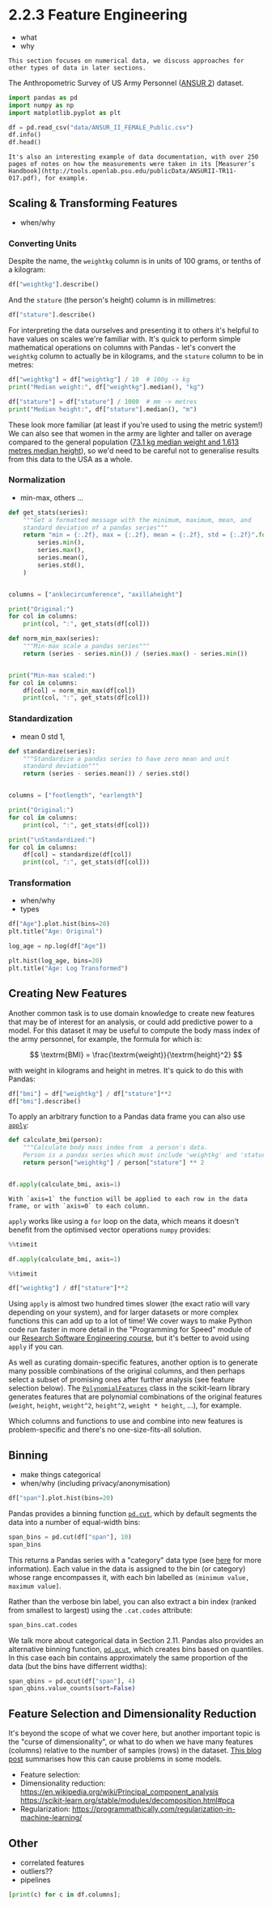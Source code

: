 # 2.2.3 Feature Engineering

- what
- why

```{note}
This section focuses on numerical data, we discuss approaches for other types of data in later sections.
```

The Anthropometric Survey of US Army Personnel ([ANSUR 2](https://www.openlab.psu.edu/ansur2/)) dataset.

```python
import pandas as pd
import numpy as np
import matplotlib.pyplot as plt
```

```python
df = pd.read_csv("data/ANSUR_II_FEMALE_Public.csv")
df.info()
df.head()
```

```{note}
It's also an interesting example of data documentation, with over 250 pages of notes on how the measurements were taken in its [Measurer’s Handbook](http://tools.openlab.psu.edu/publicData/ANSURII-TR11-017.pdf), for example.
```


## Scaling & Transforming Features

- when/why

### Converting Units

Despite the name, the `weightkg` column is in units of 100 grams, or tenths of a kilogram:

```python
df["weightkg"].describe()
```

And the `stature` (the person's height) column is in millimetres:

```python
df["stature"].describe()
```

For interpreting the data ourselves and presenting it to others it's helpful to have values on scales we're familiar with. It's quick to perform simple mathematical operations on columns with Pandas - let's convert the `weightkg` column to actually be in kilograms, and the `stature` column to be in metres:

```python
df["weightkg"] = df["weightkg"] / 10  # 100g -> kg
print("Median weight:", df["weightkg"].median(), "kg")

df["stature"] = df["stature"] / 1000  # mm -> metres
print("Median height:", df["stature"].median(), "m")
```

These look more familiar (at least if you're used to using the metric system!) We can also see that women in the army are lighter and taller on average compared to the general population ([73.1 kg median weight and 1.613 metres median height](https://www.cdc.gov/nchs/data/series/sr_03/sr03-046-508.pdf)), so we'd need to be careful not to generalise results from this data to the USA as a whole.


### Normalization

- min-max, others ...

```python
def get_stats(series):
    """Get a formatted message with the minimum, maximum, mean, and
    standard deviation of a pandas series"""
    return "min = {:.2f}, max = {:.2f}, mean = {:.2f}, std = {:.2f}".format(
        series.min(),
        series.max(),
        series.mean(),
        series.std(),
    )


columns = ["anklecircumference", "axillaheight"]

print("Original:")
for col in columns:
    print(col, ":", get_stats(df[col]))

```

```python
def norm_min_max(series):
    """Min-max scale a pandas series"""
    return (series - series.min()) / (series.max() - series.min())


print("Min-max scaled:")
for col in columns:
    df[col] = norm_min_max(df[col])
    print(col, ":", get_stats(df[col]))

```

### Standardization

- mean 0 std 1,

```python
def standardize(series):
    """Standardize a pandas series to have zero mean and unit
    standard deviation"""
    return (series - series.mean()) / series.std()


columns = ["footlength", "earlength"]

print("Original:")
for col in columns:
    print(col, ":", get_stats(df[col]))

print("\nStandardized:")
for col in columns:
    df[col] = standardize(df[col])
    print(col, ":", get_stats(df[col]))

```

### Transformation

- when/why
- types

```python
df["Age"].plot.hist(bins=20)
plt.title("Age: Original")
```

```python
log_age = np.log(df["Age"])

plt.hist(log_age, bins=20)
plt.title("Age: Log Transformed")
```

## Creating New Features

Another common task is to use domain knowledge to create new features that may be of interest for an analysis, or could add predictive power to a model. For this dataset it may be useful to compute the body mass index of the army personnel, for example, the formula for which is:

$$
\textrm{BMI} = \frac{\textrm{weight}}{\textrm{height}^2}
$$

with weight in kilograms and height in metres. It's quick to do this with Pandas:

```python
df["bmi"] = df["weightkg"] / df["stature"]**2
df["bmi"].describe()
```

To apply an arbitrary function to a Pandas data frame you can also use [`apply`](https://pandas.pydata.org/pandas-docs/stable/reference/api/pandas.DataFrame.apply.html):

```python
def calculate_bmi(person):
    """Calculate body mass index from  a person's data.
    Person is a pandas series which must include 'weightkg' and 'stature' in its index."""
    return person["weightkg"] / person["stature"] ** 2


df.apply(calculate_bmi, axis=1)
```

```{note}
With `axis=1` the function will be applied to each row in the data frame, or with `axis=0` to each column.
```

`apply` works like using a `for` loop on the data, which means it doesn't benefit from the optimised vector operations `numpy` provides:

```python
%%timeit

df.apply(calculate_bmi, axis=1)
```

```python
%%timeit

df["weightkg"] / df["stature"]**2
```

Using `apply` is almost two hundred times slower (the exact ratio will vary depending on your system), and for larger datasets or more complex functions this can add up to a lot of time! We cover ways to make Python code run faster in more detail in the "Programming for Speed" module of our [Research Software Engineering course](https://github.com/alan-turing-institute/rsd-engineeringcourse), but it's better to avoid using `apply` if you can.

As well as curating domain-specific features, another option is to generate many possible combinations of the original columns, and then perhaps select a subset of promising ones after further analysis (see feature selection below). The [`PolynomialFeatures`](https://scikit-learn.org/stable/modules/generated/sklearn.preprocessing.PolynomialFeatures.html#sklearn.preprocessing.PolynomialFeatures) class in the scikit-learn library generates features that are polynomial combinations of the original features (`weight`, `height`, `weight^2`, `height^2`, `weight * height`, ...), for example.

Which columns and functions to use and combine into new features is problem-specific and there's no one-size-fits-all solution.


## Binning

- make things categorical
- when/why (including privacy/anonymisation)

```python
df["span"].plot.hist(bins=20)
```

Pandas provides a binning function [`pd.cut`](https://pandas.pydata.org/docs/reference/api/pandas.cut.html), which by default segments the data into a number of equal-width bins:

```python
span_bins = pd.cut(df["span"], 10)
span_bins
```

This returns a Pandas series with a "category" data type (see [here](https://pandas.pydata.org/pandas-docs/stable/user_guide/categorical.html) for more information). Each value in the data is assigned to the bin (or category) whose range encompasses it, with each bin labelled as `(minimum value, maximum value]`.

Rather than the verbose bin label, you can also extract a bin index (ranked from smallest to largest) using the `.cat.codes` attribute:

```python
span_bins.cat.codes
```

We talk more about categorical data in Section 2.11. Pandas also provides an alternative binning function, [`pd.qcut`](https://pandas.pydata.org/docs/reference/api/pandas.qcut.html), which creates bins based on quantiles. In this case each bin contains approximately the same proportion of the data (but the bins have differrent widths):

```python
span_qbins = pd.qcut(df["span"], 4)
span_qbins.value_counts(sort=False)
```

## Feature Selection and Dimensionality Reduction

It's beyond the scope of what we cover here, but another important topic is the "curse of dimensionality", or what to do when we have many features (columns) relative to the number of samples (rows) in the dataset. [This blog post](http://blog.dominodatalab.com/the-curse-of-dimensionality) summarises how this can cause problems in some models.

- Feature selection:
- Dimensionality reduction: https://en.wikipedia.org/wiki/Principal_component_analysis https://scikit-learn.org/stable/modules/decomposition.html#pca
- Regularization: https://programmathically.com/regularization-in-machine-learning/



## Other

- correlated features
- outliers??
- pipelines

```python
[print(c) for c in df.columns];
```

